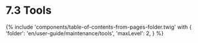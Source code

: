 # 7.3 Tools

{% include 'components/table-of-contents-from-pages-folder.twig' with {
  'folder': 'en/user-guide/maintenance/tools',
  'maxLevel': 2,
} %}